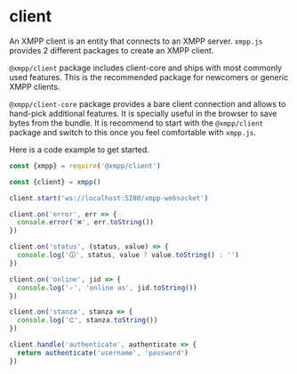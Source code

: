 # client

An XMPP client is an entity that connects to an XMPP server. `xmpp.js` provides
2 different packages to create an XMPP client.

`@xmpp/client` package includes client-core and ships with most commonly used
features. This is the recommended package for newcomers or generic XMPP clients.

`@xmpp/client-core` package provides a bare client connection and allows to
hand-pick additional features. It is specially useful in the browser to save bytes from the
bundle. It is recommend to start with the `@xmpp/client` package and switch to
this once you feel comfortable with `xmpp.js`.

Here is a code example to get started.

```js
const {xmpp} = require('@xmpp/client')

const {client} = xmpp()

client.start('ws://localhost:5280/xmpp-websocket')

client.on('error', err => {
  console.error('❌', err.toString())
})

client.on('status', (status, value) => {
  console.log('🛈', status, value ? value.toString() : '')
})

client.on('online', jid => {
  console.log('🗸', 'online as', jid.toString())
})

client.on('stanza', stanza => {
  console.log('⮈', stanza.toString())
})

client.handle('authenticate', authenticate => {
  return authenticate('username', 'password')
})
```
